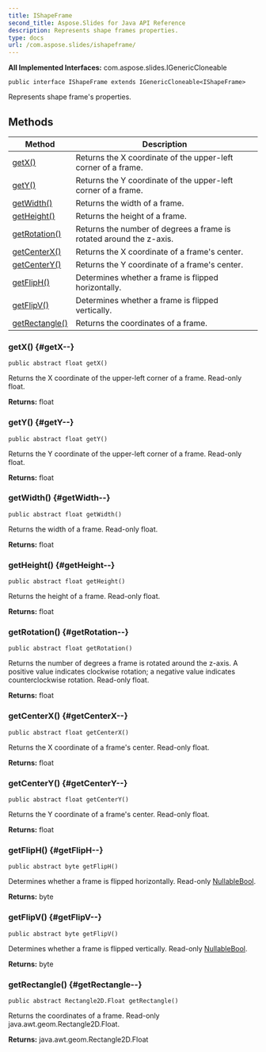 ```yaml
---
title: IShapeFrame
second_title: Aspose.Slides for Java API Reference
description: Represents shape frames properties.
type: docs
url: /com.aspose.slides/ishapeframe/
---
```

**All Implemented Interfaces:**
com.aspose.slides.IGenericCloneable
```
public interface IShapeFrame extends IGenericCloneable<IShapeFrame>
```

Represents shape frame's properties.
## Methods

| Method | Description |
| --- | --- |
| [getX()](#getX--) | Returns the X coordinate of the upper-left corner of a frame. |
| [getY()](#getY--) | Returns the Y coordinate of the upper-left corner of a frame. |
| [getWidth()](#getWidth--) | Returns the width of a frame. |
| [getHeight()](#getHeight--) | Returns the height of a frame. |
| [getRotation()](#getRotation--) | Returns the number of degrees a frame is rotated around the z-axis. |
| [getCenterX()](#getCenterX--) | Returns the X coordinate of a frame's center. |
| [getCenterY()](#getCenterY--) | Returns the Y coordinate of a frame's center. |
| [getFlipH()](#getFlipH--) | Determines whether a frame is flipped horizontally. |
| [getFlipV()](#getFlipV--) | Determines whether a frame is flipped vertically. |
| [getRectangle()](#getRectangle--) | Returns the coordinates of a frame. |
### getX() {#getX--}
```
public abstract float getX()
```


Returns the X coordinate of the upper-left corner of a frame. Read-only float.

**Returns:**
float
### getY() {#getY--}
```
public abstract float getY()
```


Returns the Y coordinate of the upper-left corner of a frame. Read-only float.

**Returns:**
float
### getWidth() {#getWidth--}
```
public abstract float getWidth()
```


Returns the width of a frame. Read-only float.

**Returns:**
float
### getHeight() {#getHeight--}
```
public abstract float getHeight()
```


Returns the height of a frame. Read-only float.

**Returns:**
float
### getRotation() {#getRotation--}
```
public abstract float getRotation()
```


Returns the number of degrees a frame is rotated around the z-axis. A positive value indicates clockwise rotation; a negative value indicates counterclockwise rotation. Read-only float.

**Returns:**
float
### getCenterX() {#getCenterX--}
```
public abstract float getCenterX()
```


Returns the X coordinate of a frame's center. Read-only float.

**Returns:**
float
### getCenterY() {#getCenterY--}
```
public abstract float getCenterY()
```


Returns the Y coordinate of a frame's center. Read-only float.

**Returns:**
float
### getFlipH() {#getFlipH--}
```
public abstract byte getFlipH()
```


Determines whether a frame is flipped horizontally. Read-only [NullableBool](../../com.aspose.slides/nullablebool).

**Returns:**
byte
### getFlipV() {#getFlipV--}
```
public abstract byte getFlipV()
```


Determines whether a frame is flipped vertically. Read-only [NullableBool](../../com.aspose.slides/nullablebool).

**Returns:**
byte
### getRectangle() {#getRectangle--}
```
public abstract Rectangle2D.Float getRectangle()
```


Returns the coordinates of a frame. Read-only java.awt.geom.Rectangle2D.Float.

**Returns:**
java.awt.geom.Rectangle2D.Float
